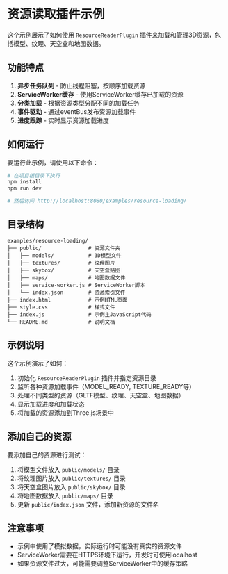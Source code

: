 # 资源读取插件示例

这个示例展示了如何使用 `ResourceReaderPlugin` 插件来加载和管理3D资源，包括模型、纹理、天空盒和地图数据。

## 功能特点

1. **异步任务队列** - 防止线程阻塞，按顺序加载资源
2. **ServiceWorker缓存** - 使用ServiceWorker缓存已加载的资源
3. **分类加载** - 根据资源类型分配不同的加载任务
4. **事件驱动** - 通过eventBus发布资源加载事件
5. **进度跟踪** - 实时显示资源加载进度

## 如何运行

要运行此示例，请使用以下命令：

```bash
# 在项目根目录下执行
npm install
npm run dev

# 然后访问 http://localhost:8080/examples/resource-loading/
```

## 目录结构

```
examples/resource-loading/
├── public/               # 资源文件夹
│   ├── models/           # 3D模型文件
│   ├── textures/         # 纹理图片
│   ├── skybox/           # 天空盒贴图
│   ├── maps/             # 地图数据文件
│   ├── service-worker.js # ServiceWorker脚本
│   └── index.json        # 资源索引文件
├── index.html            # 示例HTML页面
├── style.css             # 样式文件
├── index.js              # 示例主JavaScript代码
└── README.md             # 说明文档
```

## 示例说明

这个示例演示了如何：

1. 初始化 `ResourceReaderPlugin` 插件并指定资源目录
2. 监听各种资源加载事件（MODEL_READY, TEXTURE_READY等）
3. 处理不同类型的资源（GLTF模型、纹理、天空盒、地图数据）
4. 显示加载进度和加载状态
5. 将加载的资源添加到Three.js场景中

## 添加自己的资源

要添加自己的资源进行测试：

1. 将模型文件放入 `public/models/` 目录
2. 将纹理图片放入 `public/textures/` 目录
3. 将天空盒图片放入 `public/skybox/` 目录
4. 将地图数据放入 `public/maps/` 目录
5. 更新 `public/index.json` 文件，添加新资源的文件名

## 注意事项

- 示例中使用了模拟数据，实际运行时可能没有真实的资源文件
- ServiceWorker需要在HTTPS环境下运行，开发时可使用localhost
- 如果资源文件过大，可能需要调整ServiceWorker中的缓存策略 